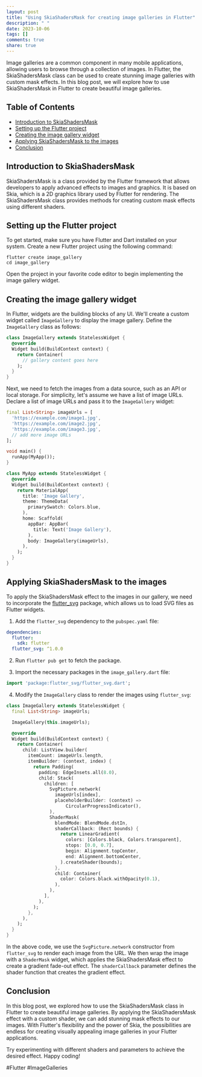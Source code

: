 ```yaml
---
layout: post
title: "Using SkiaShadersMask for creating image galleries in Flutter"
description: " "
date: 2023-10-06
tags: []
comments: true
share: true
---
```


Image galleries are a common component in many mobile applications, allowing users to browse through a collection of images. In Flutter, the SkiaShadersMask class can be used to create stunning image galleries with custom mask effects. In this blog post, we will explore how to use SkiaShadersMask in Flutter to create beautiful image galleries.

## Table of Contents
- [Introduction to SkiaShadersMask](#introduction-to-skiashadersmask)
- [Setting up the Flutter project](#setting-up-the-flutter-project)
- [Creating the image gallery widget](#creating-the-image-gallery-widget)
- [Applying SkiaShadersMask to the images](#applying-skiashadersmask-to-the-images)
- [Conclusion](#conclusion)

## Introduction to SkiaShadersMask

SkiaShadersMask is a class provided by the Flutter framework that allows developers to apply advanced effects to images and graphics. It is based on Skia, which is a 2D graphics library used by Flutter for rendering. The SkiaShadersMask class provides methods for creating custom mask effects using different shaders.

## Setting up the Flutter project

To get started, make sure you have Flutter and Dart installed on your system. Create a new Flutter project using the following command:

```
flutter create image_gallery
cd image_gallery
```

Open the project in your favorite code editor to begin implementing the image gallery widget.

## Creating the image gallery widget

In Flutter, widgets are the building blocks of any UI. We'll create a custom widget called `ImageGallery` to display the image gallery. Define the `ImageGallery` class as follows:

```dart
class ImageGallery extends StatelessWidget {
  @override
  Widget build(BuildContext context) {
    return Container(
      // gallery content goes here
    );
  }
}
```

Next, we need to fetch the images from a data source, such as an API or local storage. For simplicity, let's assume we have a list of image URLs. Declare a list of image URLs and pass it to the `ImageGallery` widget:

```dart
final List<String> imageUrls = [
  'https://example.com/image1.jpg',
  'https://example.com/image2.jpg',
  'https://example.com/image3.jpg',
  // add more image URLs
];

void main() {
  runApp(MyApp());
}

class MyApp extends StatelessWidget {
  @override
  Widget build(BuildContext context) {
    return MaterialApp(
      title: 'Image Gallery',
      theme: ThemeData(
        primarySwatch: Colors.blue,
      ),
      home: Scaffold(
        appBar: AppBar(
          title: Text('Image Gallery'),
        ),
        body: ImageGallery(imageUrls),
      ),
    );
  }
}
```

## Applying SkiaShadersMask to the images

To apply the SkiaShadersMask effect to the images in our gallery, we need to incorporate the [flutter_svg](https://pub.dev/packages/flutter_svg) package, which allows us to load SVG files as Flutter widgets.

1. Add the `flutter_svg` dependency to the `pubspec.yaml` file:

```yaml
dependencies:
  flutter:
    sdk: flutter
  flutter_svg: ^1.0.0
```

2. Run `flutter pub get` to fetch the package.

3. Import the necessary packages in the `image_gallery.dart` file:

```dart
import 'package:flutter_svg/flutter_svg.dart';
```

4. Modify the `ImageGallery` class to render the images using `flutter_svg`:

```dart
class ImageGallery extends StatelessWidget {
  final List<String> imageUrls;

  ImageGallery(this.imageUrls);

  @override
  Widget build(BuildContext context) {
    return Container(
      child: ListView.builder(
        itemCount: imageUrls.length,
        itemBuilder: (context, index) {
          return Padding(
            padding: EdgeInsets.all(8.0),
            child: Stack(
              children: [
                SvgPicture.network(
                  imageUrls[index],
                  placeholderBuilder: (context) =>
                      CircularProgressIndicator(),
                ),
                ShaderMask(
                  blendMode: BlendMode.dstIn,
                  shaderCallback: (Rect bounds) {
                    return LinearGradient(
                      colors: [Colors.black, Colors.transparent],
                      stops: [0.0, 0.7],
                      begin: Alignment.topCenter,
                      end: Alignment.bottomCenter,
                    ).createShader(bounds);
                  },
                  child: Container(
                    color: Colors.black.withOpacity(0.1),
                  ),
                ),
              ],
            ),
          );
        },
      ),
    );
  }
}
```

In the above code, we use the `SvgPicture.network` constructor from `flutter_svg` to render each image from the URL. We then wrap the image with a `ShaderMask` widget, which applies the SkiaShadersMask effect to create a gradient fade-out effect. The `shaderCallback` parameter defines the shader function that creates the gradient effect.

## Conclusion

In this blog post, we explored how to use the SkiaShadersMask class in Flutter to create beautiful image galleries. By applying the SkiaShadersMask effect with a custom shader, we can add stunning mask effects to our images. With Flutter's flexibility and the power of Skia, the possibilities are endless for creating visually appealing image galleries in your Flutter applications.

Try experimenting with different shaders and parameters to achieve the desired effect. Happy coding!

\#Flutter \#ImageGalleries